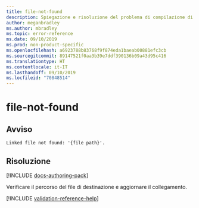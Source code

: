 ```yaml
---
title: file-not-found
description: Spiegazione e risoluzione del problema di compilazione di Docs file-not-found
author: meganbradley
ms.author: mbradley
ms.topic: error-reference
ms.date: 09/10/2019
ms.prod: non-product-specific
ms.openlocfilehash: a6923788b83768f9f874eda1baeab00881efc3cb
ms.sourcegitcommit: 89147521f0aa3b39e7ddf390136b09a43d95c416
ms.translationtype: HT
ms.contentlocale: it-IT
ms.lasthandoff: 09/10/2019
ms.locfileid: "70848514"
---
```

# <a name="file-not-found"></a>file-not-found

## <a name="warning"></a>Avviso

`Linked file not found: '{file path}'.`

## <a name="resolution"></a>Risoluzione

[!INCLUDE [docs-authoring-pack](includes/docs-authoring-pack.md)]

Verificare il percorso del file di destinazione e aggiornare il collegamento.

<!--make sure to add this file to your includes folder and verify the path-->
[!INCLUDE [validation-reference-help](includes/validation-reference-help.md)]

